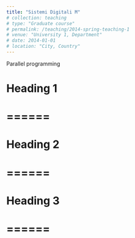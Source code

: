 ```yaml
---
title: "Sistemi Digitali M"
# collection: teaching
# type: "Graduate course"
# permalink: /teaching/2014-spring-teaching-1
# venue: "University 1, Department"
# date: 2014-01-01
# location: "City, Country"
---
```


Parallel programming

# Heading 1
# ======

# Heading 2
# ======

# Heading 3
# ======
